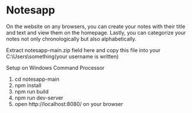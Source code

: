 # Notesapp
On the website on any browsers, you can create your notes with their title and text and view them on the homepage. Lastly, you can categorize your notes not only chronologically but also alphabetically.

Extract notesapp-main.zip field here and copy this file into your C:\Users\something(your username is written)

Setup on Windows Command Processor
1) cd notesapp-main
2) npm install
3) npm run build
4) npm run dev-server
5) open http://localhost:8080/ on your browser
